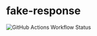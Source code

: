 # fake-response

![GitHub Actions Workflow Status](https://img.shields.io/github/actions/workflow/status/damonjames/fake-response/ci.yml)
